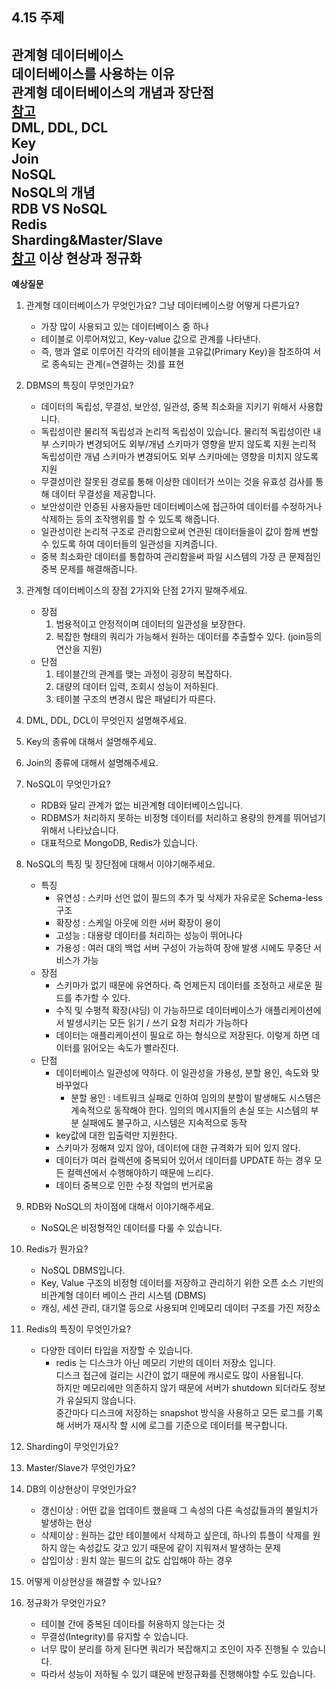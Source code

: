 ## 4.15 주제

관계형 데이터베이스  
데이터베이스를 사용하는 이유  
관계형 데이터베이스의 개념과 장단점  
[참고](https://medium.com/@duddk1551/db-rdb-%EA%B4%80%EA%B3%84%ED%98%95%EB%8D%B0%EC%9D%B4%ED%84%B0%EB%B2%A0%EC%9D%B4%EC%8A%A4-%EC%99%80-nosql-adbd21f6f9f1)    
DML, DDL, DCL  
Key  
Join  
NoSQL  
NoSQL의 개념  
RDB VS NoSQL  
Redis  
Sharding&Master/Slave  
[참고](https://gmlwjd9405.github.io/2018/09/24/db-partitioning.html)
이상 현상과 정규화
---
**예상질문**

1. 관계형 데이터베이스가 무엇인가요? 그냥 데이터베이스랑 어떻게 다른가요?
    - 가장 많이 사용되고 있는 데이터베이스 중 하나
    - 테이블로 이루어져있고, Key-value 값으로 관계를 나타낸다.
    - 즉, 행과 열로 이루어진 각각의 테이블을 고유값(Primary Key)을 참조하여 서로 종속되는 관계(=연결하는 것)를 표현

2. DBMS의 특징이 무엇인가요?
    - 데이터의 독립성, 무결성, 보안성, 일관성, 중복 최소화을 지키기 위해서 사용합니다.
    - 독립성이란 물리적 독립성과 논리적 독립성이 있습니다.
      물리적 독립성이란 내부 스키마가 변경되어도 외부/개념 스키마가 영향을 받지 않도록 지원
      논리적 독립성이란 개념 스키마가 변경되어도 외부 스키마에는 영향을 미치지 않도록 지원
    - 무결성이란 잘못된 경로를 통해 이상한 데이터가 쓰이는 것을 유효성 검사를 통해 데이터 무결성을 제공합니다.
    - 보안성이란 인증된 사용자들만 데이터베이스에 접근하여 데이터를 수정하거나 삭제하는 등의 조작행위를 할 수 있도록 해줍니다.
    - 일관성이란 논리적 구조로 관리함으로써 연관된 데이터들을이 값이 함께 변할 수 있도록 하여 데이터들의 일관성을 지켜줍니다.
    - 중복 최소화란 데이터를 통합하여 관리함을써 파일 시스템의 가장 큰 문제점인 중복 문제를 해결해줍니다.

3. 관계형 데이터베이스의 장점 2가지와 단점 2가지 말해주세요.
    - 장점
        1. 범용적이고 안정적이며 데이터의 일관성을 보장한다.
        2. 복잡한 형태의 쿼리가 가능해서 원하는 데이터를 추출할수 있다. (join등의 연산을 지원)
    - 단점
        1. 테이블간의 관계를 맺는 과정이 굉장히 복잡하다.
        2. 대량의 데이터 입력, 조회시 성능이 저하된다.
        3. 테이블 구조의 변경시 많은 패널티가 따른다.

4. DML, DDL, DCL이 무엇인지 설명해주세요.

5. Key의 종류에 대해서 설명해주세요.

6. Join의 종류에 대해서 설명해주세요.

7. NoSQL이 무엇인가요?
    - RDB와 달리 관계가 없는 비관계형 데이터베이스입니다.
    - RDBMS가 처리하지 못하는 비정형 데이터를 처리하고 용량의 한계를 뛰어넘기 위해서 나타났습니다.
    - 대표적으로 MongoDB, Redis가 있습니다.

8. NoSQL의 특징 및 장단점에 대해서 이야기해주세요.
    - 특징
        - 유연성 : 스키마 선언 없이 필드의 추가 및 삭제가 자유로운 Schema-less 구조
        - 확장성 : 스케일 아웃에 의한 서버 확장이 용이
        - 고성능 : 대용량 데이터를 처리하는 성능이 뛰어나다
        - 가용성 : 여러 대의 백업 서버 구성이 가능하여 장애 발생 시에도 무중단 서비스가 가능
    - 장점
        - 스키마가 없기 때문에 유연하다. 즉 언제든지 데이터를 조정하고 새로운 필드를 추가할 수 있다.
        - 수직 및 수평적 확장(샤딩) 이 가능하므로 데이터베이스가 애플리케이션에서 발생시키는 모든 읽기 / 쓰기 요청 처리가 가능하다
        - 데이터는 애플리케이션이 필요로 하는 형식으로 저장된다. 이렇게 하면 데이터를 읽어오는 속도가 빨라진다.
    - 단점
        - 데이터베이스 일관성에 약하다. 이 일관성을 가용성, 분할 용인, 속도와 맞바꾸었다
            - 분할 용인 : 네트워크 실패로 인하여 임의의 분할이 발생해도 시스템은 계속적으로 동작해야 한다. 임의의 메시지들의 손실 또는 시스템의 부분 실패에도
              불구하고, 시스템은
              지속적으로 동작
        - key값에 대한 입출력만 지원한다.
        - 스키마가 정해져 있지 않아, 데이터에 대한 규격화가 되어 있지 않다.
        - 데이터가 여러 컬렉션에 중복되어 있어서 데이터를 UPDATE 하는 경우 모든 컬렉션에서 수행해야하기 때문에 느리다.
        - 데이터 중복으로 인한 수정 작업의 번거로움

9. RDB와 NoSQL의 차이점에 대해서 이야기해주세요.
    - NoSQL은 비정형적인 데이터를 다룰 수 있습니다.

10. Redis가 뭔가요?
    - NoSQL DBMS입니다.
    - Key, Value 구조의 비정형 데이터를 저장하고 관리하기 위한 오픈 소스 기반의 비관계형 데이터 베이스 관리 시스템 (DBMS)
    - 캐싱, 세션 관리, 대기열 등으로 사용되며 인메모리 데이터 구조를 가진 저장소

11. Redis의 특징이 무엇인가요?
    - 다양한 데이터 타입을 저장할 수 있습니다.
       - redis 는 디스크가 아닌 메모리 기반의 데이터 저장소 입니다.  
         디스크 접근에 걸리는 시간이 없기 때문에 캐시로도 많이 사용됩니다.  
         하지만 메모리에만 의존하지 않기 때문에 서버가 shutdown 되더라도 정보가 유실되지 않습니다.  
         중간마다 디스크에 저장하는 snapshot 방식을 사용하고 모든 로그를 기록해 서버가 재시작 할 시에 로그를 기준으로 데이터를 복구합니다.  

12. Sharding이 무엇인가요?

13. Master/Slave가 무엇인가요?

14. DB의 이상현상이 무엇인가요?
    - 갱신이상
      : 어떤 값을 업데이트 했을때 그 속성의 다른 속성값들과의 불일치가 발생하는 현상
    - 삭제이상
      : 원하는 값만 테이블에서 삭제하고 싶은데, 하나의 튜플이 삭제를 원하지 않는 속성값도 갖고 있기 때문에 같이 지워져서 발생하는 문제
    - 삽입이상
     : 원치 않는 필드의 값도 삽입해야 하는 경우

15. 어떻게 이상현상을 해결할 수 있나요?

16. 정규화가 무엇인가요?
    - 테이블 간에 중복된 데이타를 허용하지 않는다는 것
    - 무결성(Integrity)를 유지할 수 있습니다.
    - 너무 많이 분리를 하게 된다면 쿼리가 복잡해지고 조인이 자주 진행될 수 있습니다.
    - 따라서 성능이 저하될 수 있기 떄문에 반정규화를 진행해야할 수도 있습니다.
